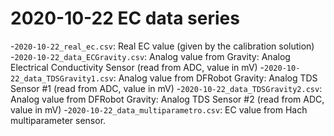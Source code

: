 # 2020-10-22 EC data series

-`2020-10-22_real_ec.csv`: Real EC value (given by the calibration solution)
-`2020-10-22_data_ECGravity.csv`: Analog value from Gravity: Analog Electrical Conductivity Sensor (read from ADC, value in mV)
-`2020-10-22_data_TDSGravity1.csv`: Analog value from DFRobot Gravity: Analog TDS Sensor #1 (read from ADC, value in mV)
-`2020-10-22_data_TDSGravity2.csv`: Analog value from DFRobot Gravity: Analog TDS Sensor #2 (read from ADC, value in mV)
-`2020-10-22_data_multiparametro.csv`: EC value from Hach multiparameter sensor.

